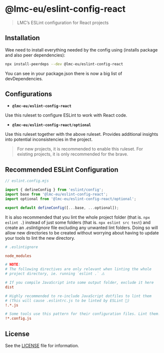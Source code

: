# @lmc-eu/eslint-config-react

> LMC’s ESLint configuration for React projects

## Installation

Wee need to install everything needed by the config using (installs package and also peer dependencies):

```sh
npx install-peerdeps --dev @lmc-eu/eslint-config-react
```

You can see in your package.json there is now a big list of devDependencies.

## Configurations

- **`@lmc-eu/eslint-config-react`**

Use this ruleset to configure ESLint to work with React code.

- **`@lmc-eu/eslint-config-react/optional`**

Use this ruleset together with the above ruleset. Provides additional insights into potential inconsistencies in the project.

> For new projects, it is recommended to enable this ruleset. For existing projects, it is only recommended for the brave.

## Recommended ESLint Configuration

```js
// eslint.config.mjs

import { defineConfig } from 'eslint/config';
import base from '@lmc-eu/eslint-config-react';
import optional from '@lmc-eu/eslint-config-react/optional';

export default defineConfig([...base, ...optional]);
```

It is also recommended that you lint the whole project folder (that is. `npx eslint .`) instead of just
some folders (that is. `npx eslint src test`) and create an _.eslintignore_ file excluding any unwanted
lint folders. Doing so will allow new directories to be created without worrying about having to update your
tools to lint the new directory.

```ini
# .eslintignore

node_modules

# NOTE:
# The following directives are only relevant when linting the whole
# project directory, ie. running `eslint .` ⚠️

# If you compile JavaScript into some output folder, exclude it here
dist

# Highly recommended to re-include JavaScript dotfiles to lint them
# (This will cause .eslintrc.js to be linted by ESLint 🤘)
!.*.js

# Some tools use this pattern for their configuration files. Lint them!
!*.config.js
```

## License

See the [LICENSE](LICENSE) file for information.
